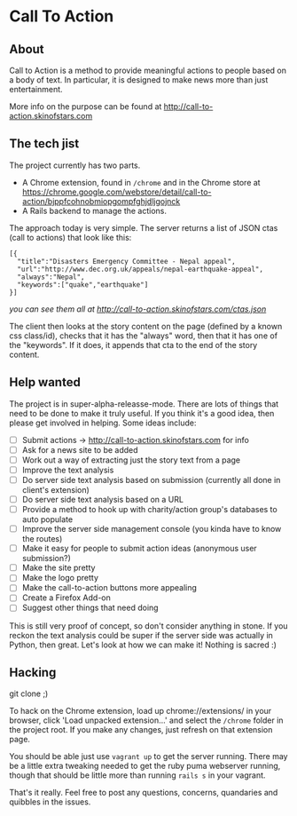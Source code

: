 # Call To Action

## About

Call to Action is a method to provide meaningful actions to people based on a
body of text. In particular, it is designed to make news more than just entertainment.

More info on the purpose can be found at http://call-to-action.skinofstars.com

## The tech jist

The project currently has two parts.

- A Chrome extension, found in `/chrome` and in the Chrome store at https://chrome.google.com/webstore/detail/call-to-action/bjppfcohnobmiopgompfghjdljgojnck
- A Rails backend to manage the actions.

The approach today is very simple. The server returns a list of JSON
ctas (call to actions) that look like this:

```
[{
  "title":"Disasters Emergency Committee - Nepal appeal",
  "url":"http://www.dec.org.uk/appeals/nepal-earthquake-appeal",
  "always":"Nepal",
  "keywords":["quake","earthquake"]
}]
```

_you can see them all at http://call-to-action.skinofstars.com/ctas.json_

The client then looks at the story content on the page (defined by a known css class/id),
checks that it has the "always" word, then that it has one of the "keywords".
If it does, it appends that cta to the end of the story content.


## Help wanted

The project is in super-alpha-releasse-mode. There are lots of things that need
to be done to make it truly useful. If you think it's a good idea, then please
get involved in helping. Some ideas include:

- [ ] Submit actions -> http://call-to-action.skinofstars.com for info
- [ ] Ask for a news site to be added
- [ ] Work out a way of extracting just the story text from a page
- [ ] Improve the text analysis
- [ ] Do server side text analysis based on submission (currently all done in client's extension)
- [ ] Do server side text analysis based on a URL
- [ ] Provide a method to hook up with charity/action group's databases to auto populate
- [ ] Improve the server side management console (you kinda have to know the routes)
- [ ] Make it easy for people to submit action ideas (anonymous user submission?)
- [ ] Make the site pretty
- [ ] Make the logo pretty
- [ ] Make the call-to-action buttons more appealing
- [ ] Create a Firefox Add-on
- [ ] Suggest other things that need doing

This is still very proof of concept, so don't consider anything in stone. If you
reckon the text analysis could be super if the server side was actually in Python,
then great. Let's look at how we can make it! Nothing is sacred :)


## Hacking

git clone ;)

To hack on the Chrome extension, load up chrome://extensions/ in your browser,
click 'Load unpacked extension...' and select the `/chrome` folder in the project
root. If you make any changes, just refresh on that extension page.

You should be able just use `vagrant up` to get the server running. There may be
a little extra tweaking needed to get the ruby puma webserver running, though that
should be little more than running `rails s` in your vagrant.


That's it really. Feel free to post any questions, concerns, quandaries and quibbles
in the issues.
